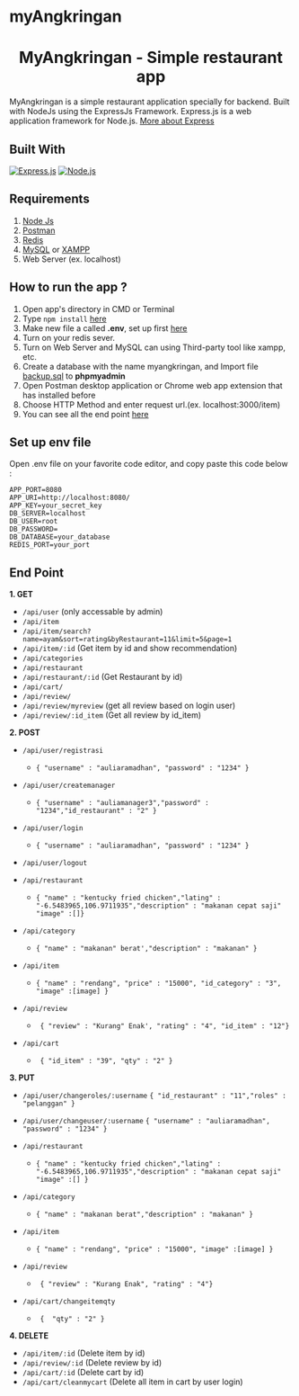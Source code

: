 # myAngkringan

<h1 align="center">MyAngkringan - Simple restaurant app</h1>



MyAngkringan is a simple restaurant application specially for backend. Built with NodeJs using the ExpressJs Framework.
Express.js is a web application framework for Node.js. [More about Express](https://en.wikipedia.org/wiki/Express.js)
## Built With
[![Express.js](https://img.shields.io/badge/Express.js-4.x-orange.svg?style=rounded-square)](https://expressjs.com/en/starter/installing.html)
[![Node.js](https://img.shields.io/badge/Node.js-v.10.16-green.svg?style=rounded-square)](https://nodejs.org/)

## Requirements
1. <a href="https://nodejs.org/en/download/">Node Js</a>
2. <a href="https://www.getpostman.com/">Postman</a>
3. <a href="https://redis.io/download/">Redis</a>
3. <a href="https://www.mysql.com/downloads/">MySQL</a> or <a href="https://www.apachefriends.org/download.html">XAMPP</a>
3. Web Server (ex. localhost)

## How to run the app ?
1. Open app's directory in CMD or Terminal
2. Type `npm install` [here](#requirements)
3. Make new file a called **.env**, set up first [here](#set-up-env-file)
4. Turn on your redis sever.
4. Turn on Web Server and MySQL can using Third-party tool like xampp, etc.
5. Create a database with the name myangkringan, and Import file [backup.sql](backup.sql) to **phpmyadmin**
6. Open Postman desktop application or Chrome web app extension that has installed before
7. Choose HTTP Method and enter request url.(ex. localhost:3000/item)
8. You can see all the end point [here](#end-point)

## Set up env file
Open .env file on your favorite code editor, and copy paste this code below :
```
APP_PORT=8080
APP_URI=http://localhost:8080/
APP_KEY=your_secret_key
DB_SERVER=localhost
DB_USER=root
DB_PASSWORD=
DB_DATABASE=your_database
REDIS_PORT=your_port
```

## End Point
**1. GET**
* `/api/user` (only accessable by admin)
* `/api/item`
* `/api/item/search?name=ayam&sort=rating&byRestaurant=11&limit=5&page=1`
* `/api/item/:id` (Get item by id and show recommendation)
* `/api/categories`
* `/api/restaurant`
* `/api/restaurant/:id` (Get Restaurant by id)
* `/api/cart/`
* `/api/review/` 
* `/api/review/myreview` (get all review based on login user) 
* `/api/review/:id_item` (Get all review by id_item)

**2. POST**
* `/api/user/registrasi`
    * ``` { "username" : "auliaramadhan", "password" : "1234" } ```

* `/api/user/createmanager`
    * ``` { "username" : "auliamanager3","password" : "1234","id_restaurant" : "2" } ```

* `/api/user/login`
    * ``` { "username" : "auliaramadhan", "password" : "1234" } ```

* `/api/user/logout`

* `/api/restaurant`
    * ``` { "name" : "kentucky fried chicken","lating" : "-6.5483965,106.9711935","description" : "makanan cepat saji"  "image" :[]} ```

* `/api/category`
    * ``` { "name" : "makanan" berat',"description" : "makanan" } ```

* `/api/item`
    * ``` { "name" : "rendang", "price" : "15000", "id_category" : "3", "image" :[image] } ```

* `/api/review`
    * ``` { "review" : "Kurang" Enak', "rating" : "4", "id_item" : "12"}```

* `/api/cart`
    * ``` { "id_item" : "39", "qty" : "2" }```

**3. PUT**
* `/api/user/changeroles/:username`
    ```{ "id_restaurant" : "11","roles" : "pelanggan" }```

* `/api/user/changeuser/:username`
    ```{ "username" : "auliaramadhan", "password" : "1234" }```

* `/api/restaurant`
    * ``` { "name" : "kentucky fried chicken","lating" : "-6.5483965,106.9711935","description" : "makanan cepat saji" "image" :[] } ```

* `/api/category`
    * ``` { "name" : "makanan berat","description" : "makanan" } ```

* `/api/item`
    * ``` { "name" : "rendang", "price" : "15000", "image" :[image] } ```

* `/api/review`
    * ``` { "review" : "Kurang Enak", "rating" : "4"}```

* `/api/cart/changeitemqty`
    * ``` {  "qty" : "2" }```

**4. DELETE**
* `/api/item/:id` (Delete item by id)
* `/api/review/:id` (Delete review by id)
* `/api/cart/:id` (Delete cart by id)
* `/api/cart/cleanmycart` (Delete all item in cart by user login)
